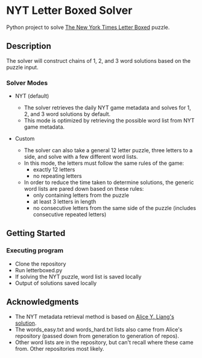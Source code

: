 # NYT Letter Boxed Solver

Python project to solve [The New York Times Letter Boxed](https://www.nytimes.com/puzzles/letter-boxed) puzzle.

## Description

The solver will construct chains of 1, 2, and 3 word solutions based on the puzzle input.

### Solver Modes

* NYT (default)
  * The solver retrieves the daily NYT game metadata and solves for 1, 2, and 3 word solutions by default.
  * This mode is optimized by retrieving the possible word list from NYT game metadata.

* Custom
  * The solver can also take a general 12 letter puzzle, three letters to a side, and solve with a few different word lists.
  * In this mode, the letters must follow the same rules of the game:
    * exactly 12 letters
    * no repeating letters
  * In order to reduce the time taken to determine solutions, the generic word lists are pared down based on these rules:
    * only containing letters from the puzzle
    * at least 3 letters in length
    * no consecutive letters from the same side of the puzzle (includes consecutive repeated letters)

## Getting Started

### Executing program

* Clone the repository
* Run letterboxed.py
* If solving the NYT puzzle, word list is saved locally
* Output of solutions saved locally

## Acknowledgments

* The NYT metadata retrieval method is based on [Alice Y. Liang's solution](https://github.com/aliceyliang/letter-boxed-solver).
* The words_easy.txt and words_hard.txt lists also came from Alice's repository (passed down from generation to generation of repos).
* Other word lists are in the repository, but can't recall where these came from.  Other repositories most likely.
